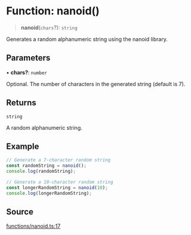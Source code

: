 # Function: nanoid()

> **nanoid**(`chars`?): `string`

Generates a random alphanumeric string using the nanoid library.

## Parameters

• **chars?**: `number`

Optional. The number of characters in the generated string (default is 7).

## Returns

`string`

A random alphanumeric string.

## Example

```ts
// Generate a 7-character random string
const randomString = nanoid();
console.log(randomString);

// Generate a 10-character random string
const longerRandomString = nanoid(10);
console.log(longerRandomString);
```

## Source

[functions/nanoid.ts:17](https://github.com/bucharitesh/octopop/blob/79bf9c3/packages/utils/src/functions/nanoid.ts#L17)
